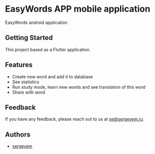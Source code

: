# EasyWords APP mobile application

EasyWords android application

## Getting Started

This project based as a Flutter application.

## Features

- Create new word and add it to database
- See statistics
- Run study mode, learn new words and see translation of this word
- Share with word

## Feedback

If you have any feedback, please reach out to us at se@sergeyem.ru

## Authors

- [sergeyem](https://sergeyem.ru)


